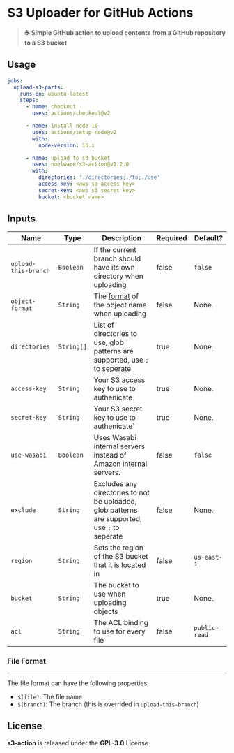 # S3 Uploader for GitHub Actions
> **☕ Simple GitHub action to upload contents from a GitHub repository to a S3 bucket**

## Usage
```yml
jobs:
  upload-s3-parts:
    runs-on: ubuntu-latest
    steps:
      - name: checkout
        uses: actions/checkout@v2

      - name: install node 16
        uses: actions/setup-node@v2
        with:
          node-version: 16.x

      - name: upload to s3 bucket
        uses: noelware/s3-action@v1.2.0
        with:
          directories: './directories;./to;./use'
          access-key: <aws s3 access key>
          secret-key: <aws s3 secret key>
          bucket: <bucket name>
```

## Inputs
|Name|Type|Description|Required|Default?|
|----|----|-----------|--------|--------|
|`upload-this-branch`|`Boolean`|If the current branch should have its own directory when uploading|false|`false`|
|`object-format`|`String`|The [format](#file-format) of the object name when uploading|false|None.|
|`directories`|`String[]`|List of directories to use, glob patterns are supported, use `;` to seperate|true|None.|
|`access-key`|`String`|Your S3 access key to use to authenicate|true|None.|
|`secret-key`|`String`|Your S3 secret key to use to authenicate`|true|None.|
|`use-wasabi`|`Boolean`|Uses Wasabi internal servers instead of Amazon internal servers.|false|`false`|
|`exclude`|`String`|Excludes any directories to not be uploaded, glob patterns are supported, use `;` to seperate|false|None.|
|`region`|`String`|Sets the region of the S3 bucket that it is located in|false|`us-east-1`|
|`bucket`|`String`|The bucket to use when uploading objects|true|None.|
|`acl`|`String`|The ACL binding to use for every file|false|`public-read`|

### File Format
<hr />

The file format can have the following properties:

- `$(file)`: The file name
- `$(branch)`: The branch (this is overrided in `upload-this-branch`)

## License
**s3-action** is released under the **GPL-3.0** License.
